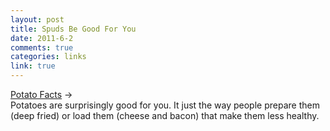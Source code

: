 ```yaml
--- 
layout: post
title: Spuds Be Good For You
date: 2011-6-2
comments: true
categories: links
link: true
---
```

<a href="http://www.spudcitysales.com/potato_facts.php" title="Potato Facts">Potato Facts</a> →
<br />
Potatoes are surprisingly good for you. It just the way people prepare them (deep fried) or load them (cheese and bacon) that make them less healthy.
